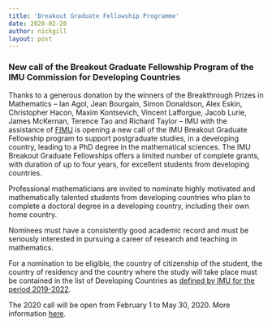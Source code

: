 ```yaml
---
title: 'Breakout Graduate Fellowship Programme'
date: 2020-02-20
author: nickgill
layout: post
---
```



### New call of the Breakout Graduate Fellowship Program of the IMU Commission for Developing Countries

Thanks to a generous donation by the winners of the Breakthrough Prizes in Mathematics – Ian Agol, Jean Bourgain, Simon Donaldson, Alex Eskin, Christopher Hacon, Maxim Kontsevich, Vincent Lafforgue, Jacob Lurie, James McKernan, Terence Tao and Richard Taylor – IMU with the assistance of <a href = "www.friends-imu.org">FIMU</a> is opening a new call of the IMU Breakout Graduate Fellowship program to support postgraduate studies, in a developing country, leading to a PhD degree in the mathematical sciences. The IMU Breakout Graduate Fellowships offers a limited number of complete grants, with duration of up to four years, for excellent students from developing countries.
 
Professional mathematicians are invited to nominate highly motivated and mathematically talented students from developing countries who plan to complete a doctoral degree in a developing country, including their own home country.

Nominees must have a consistently good academic record and must be seriously interested in pursuing a career of research and teaching in mathematics.
 
For a nomination to be eligible, the country of citizenship of the student, the country of residency and the country where the study will take place must be contained in the list of Developing Countries as <a href = "https://www.mathunion.org/cdc/about-cdc/definition-developing-countries">defined by IMU for the period 2019-2022</a>. 
 
The 2020 call will be open from February 1 to May 30, 2020. More information <a href = "https://www.mathunion.org/cdc/scholarshipsgraduate-scholarships/imu-breakout-graduate-fellowship-program">here</a>.

